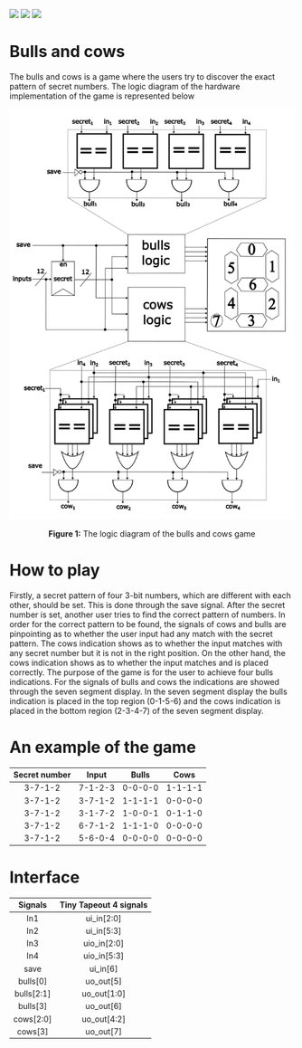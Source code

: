 ![](../../workflows/gds/badge.svg) ![](../../workflows/docs/badge.svg) ![](../../workflows/test.yaml/badge.svg)

  # Bulls and cows

  

  The bulls and cows is a game where the users try to discover the exact pattern of secret numbers. The logic diagram of the hardware implementation of the game is represented below

  <p align="center">
  <img src=./figures/figure1.png>
  </p>
  <p align = "center">
      <b>Figure 1:</b> The logic diagram of the bulls and cows game
  </p>

  # How to play

  Firstly, a secret pattern of four 3-bit numbers, which are different with each other, should be set. This is done through the save signal. After the secret number is set, another user tries to find the correct pattern of numbers. In order for the correct pattern to be found, the signals of cows and bulls are pinpointing as to whether the user input had any match with the secret pattern. The cows indication shows as to whether the input matches with any secret number but it is not in the right position. On the other hand, the cows indication shows as to whether the input matches and is placed correctly. The purpose of the game is for the user to achieve four bulls indications. For the signals of bulls and cows the indications are showed through the seven segment display. In the seven segment display the bulls indication is placed in the top region (0-1-5-6) and the cows indication is placed in the bottom region (2-3-4-7) of the seven segment display.

  # An example of the game

  | Secret number |  Input  |  Bulls  |  Cows   |
  | :-----------: | :-----: | :-----: | :-----: |
  |    3-7-1-2    | 7-1-2-3 | 0-0-0-0 | 1-1-1-1 |
  |    3-7-1-2    | 3-7-1-2 | 1-1-1-1 | 0-0-0-0 |
  |    3-7-1-2    | 3-1-7-2 | 1-0-0-1 | 0-1-1-0 |
  |    3-7-1-2    | 6-7-1-2 | 1-1-1-0 | 0-0-0-0 |
  |    3-7-1-2    | 5-6-0-4 | 0-0-0-0 | 0-0-0-0 |

  

  # Interface

  |  Signals   | Tiny Tapeout 4 signals |
  | :--------: | :--------------------: |
  |    In1     |       ui_in[2:0]       |
  |    In2     |       ui_in[5:3]       |
  |    In3     |      uio_in[2:0]       |
  |    In4     |      uio_in[5:3]       |
  |    save    |        ui_in[6]        |
  |  bulls[0]  |       uo_out[5]        |
  | bulls[2:1] |      uo_out[1:0]       |
  |  bulls[3]  |       uo_out[6]        |
  | cows[2:0]  |      uo_out[4:2]       |
  |  cows[3]   |       uo_out[7]        |
